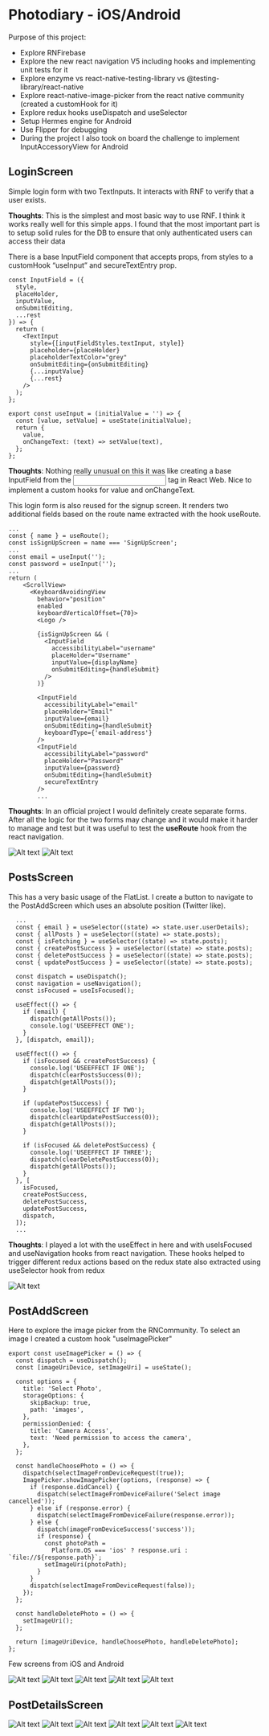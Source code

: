 # Photodiary - iOS/Android

Purpose of this project:

- Explore RNFirebase
- Explore the new react navigation V5 including hooks and implementing unit tests for it
- Explore enzyme vs react-native-testing-library vs @testing-library/react-native
- Explore react-native-image-picker from the react native community (created a customHook for it)
- Explore redux hooks useDispatch and useSelector
- Setup Hermes engine for Android
- Use Flipper for debugging
- During the project I also took on board the challenge to implement InputAccessoryView for Android

## LoginScreen

Simple login form with two TextInputs. It interacts with RNF to verify that a user exists.

**Thoughts**: This is the simplest and most basic way to use RNF. I think it works really well for this simple apps. I found that the most important part is to setup
solid
rules for the DB to ensure that only authenticated users can access their data

There is a base InputField component that accepts props, from styles to a customHook “useInput” and secureTextEntry prop.

```
const InputField = ({
  style,
  placeHolder,
  inputValue,
  onSubmitEditing,
  ...rest
}) => {
  return (
    <TextInput
      style={[inputFieldStyles.textInput, style]}
      placeholder={placeHolder}
      placeholderTextColor="grey"
      onSubmitEditing={onSubmitEditing}
      {...inputValue}
      {...rest}
    />
  );
};
```

```
export const useInput = (initialValue = '') => {
  const [value, setValue] = useState(initialValue);
  return {
    value,
    onChangeText: (text) => setValue(text),
  };
};
```

**Thoughts**: Nothing really unusual on this it was like creating a base InputField from the <input /> tag in React Web. Nice to implement a custom hooks for value and
onChangeText.

This login form is also reused for the signup screen. It renders two additional fields based on the route name extracted with the hook useRoute.

```
...
const { name } = useRoute();
const isSignUpScreen = name === 'SignUpScreen';
...
const email = useInput('');
const password = useInput('');
...
return (
    <ScrollView>
      <KeyboardAvoidingView
        behavior="position"
        enabled
        keyboardVerticalOffset={70}>
        <Logo />

        {isSignUpScreen && (
          <InputField
            accessibilityLabel="username"
            placeHolder="Username"
            inputValue={displayName}
            onSubmitEditing={handleSubmit}
          />
        )}

        <InputField
          accessibilityLabel="email"
          placeHolder="Email"
          inputValue={email}
          onSubmitEditing={handleSubmit}
          keyboardType={'email-address'}
        />
        <InputField
          accessibilityLabel="password"
          placeHolder="Password"
          inputValue={password}
          onSubmitEditing={handleSubmit}
          secureTextEntry
        />
        ...
```

**Thoughts**: In an official project I would definitely create separate forms. After all the logic for the two forms may change and it would make it harder to manage and
test but it was useful to test the **useRoute** hook from the react navigation.

![Alt text](./app/assets/screenshots/ios-login.png)
![Alt text](./app/assets/screenshots/SignUpiOS.png)

## PostsScreen

This has a very basic usage of the FlatList. I create a button to navigate to the PostAddScreen which uses an absolute position (Twitter like).

```
  ...
  const { email } = useSelector((state) => state.user.userDetails);
  const { allPosts } = useSelector((state) => state.posts);
  const { isFetching } = useSelector((state) => state.posts);
  const { createPostSuccess } = useSelector((state) => state.posts);
  const { deletePostSuccess } = useSelector((state) => state.posts);
  const { updatePostSuccess } = useSelector((state) => state.posts);

  const dispatch = useDispatch();
  const navigation = useNavigation();
  const isFocused = useIsFocused();

  useEffect(() => {
    if (email) {
      dispatch(getAllPosts());
      console.log('USEEFFECT ONE');
    }
  }, [dispatch, email]);

  useEffect(() => {
    if (isFocused && createPostSuccess) {
      console.log('USEEFFECT IF ONE');
      dispatch(clearPostsSuccess(0));
      dispatch(getAllPosts());
    }

    if (updatePostSuccess) {
      console.log('USEEFFECT IF TWO');
      dispatch(clearUpdatePostSuccess(0));
      dispatch(getAllPosts());
    }

    if (isFocused && deletePostSuccess) {
      console.log('USEEFFECT IF THREE');
      dispatch(clearDeletePostSuccess(0));
      dispatch(getAllPosts());
    }
  }, [
    isFocused,
    createPostSuccess,
    deletePostSuccess,
    updatePostSuccess,
    dispatch,
  ]);
  ...
```

**Thoughts**: I played a lot with the useEffect in here and with useIsFocused and useNavigation hooks from react navigation. These hooks helped to trigger different
redux actions based on the redux state also extracted using useSelector hook from redux

![Alt text](./app/assets/screenshots/PostsListAndroid.png)

## PostAddScreen

Here to explore the image picker from the RNCommunity. To select an image I created a custom hook "useImagePicker"

```
export const useImagePicker = () => {
  const dispatch = useDispatch();
  const [imageUriDevice, setImageUri] = useState();

  const options = {
    title: 'Select Photo',
    storageOptions: {
      skipBackup: true,
      path: 'images',
    },
    permissionDenied: {
      title: 'Camera Access',
      text: 'Need permission to access the camera',
    },
  };

  const handleChoosePhoto = () => {
    dispatch(selectImageFromDeviceRequest(true));
    ImagePicker.showImagePicker(options, (response) => {
      if (response.didCancel) {
        dispatch(selectImageFromDeviceFailure('Select image cancelled'));
      } else if (response.error) {
        dispatch(selectImageFromDeviceFailure(response.error));
      } else {
        dispatch(imageFromDeviceSuccess('success'));
        if (response) {
          const photoPath =
            Platform.OS === 'ios' ? response.uri : `file://${response.path}`;
          setImageUri(photoPath);
        }
      }
      dispatch(selectImageFromDeviceRequest(false));
    });
  };

  const handleDeletePhoto = () => {
    setImageUri();
  };

  return [imageUriDevice, handleChoosePhoto, handleDeletePhoto];
};
```

Few screens from iOS and Android

![Alt text](./app/assets/screenshots/AddPostAndroid.png)
![Alt text](./app/assets/screenshots/AllowAccessAndroid.png)
![Alt text](./app/assets/screenshots/SelectPhotoAndroid.png)
![Alt text](./app/assets/screenshots/SelectPhotoiOS.png)
![Alt text](./app/assets/screenshots/AddPostWithPhotoiOS.png)

## PostDetailsScreen

![Alt text](./app/assets/screenshots/PostDetailsAndroid.png)
![Alt text](./app/assets/screenshots/DeletePostAlertAndroid.png)
![Alt text](./app/assets/screenshots/EditPostAndroid.png)
![Alt text](./app/assets/screenshots/PostDetailsiOS.png)
![Alt text](./app/assets/screenshots/DeletePostAlertiOS.png)
![Alt text](./app/assets/screenshots/EditPostiOS.png)
